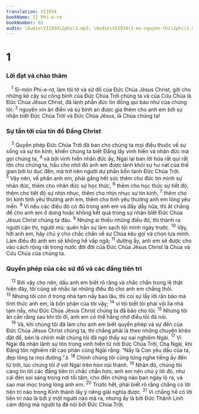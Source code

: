 ```yaml
---
translation: VI1934
bookName: II Phi-e-rơ 
bookNumber: 61
audio: \Audio\VI1934\2phi\1.mp3; \Audio\VI1934\1-ms-nguyen-thi\2phi\1.mp3; \Audio\VI1934\2-ms-david-dong\2phi\1.mp3
---
```


<div class="title"><h1>1</h1><h3>Lời đạt và chào thăm</h3></div>
<span class="verse 2phi_1_1"> <sup>1</sup> Si-môn Phi-e-rơ, làm tôi tớ và sứ đồ của Đức Chúa Jêsus Christ, gởi cho những kẻ cậy sự công bình của Đức Chúa Trời chúng ta và của Cứu Chúa là Đức Chúa Jêsus Christ, đã lãnh phần đức tin đồng quí báu như của chúng tôi: </span>
<span class="verse 2phi_1_2"><sup>2</sup> nguyền xin ân điển và sự bình an được gia thêm cho anh em bởi sự nhận biết Đức Chúa Trời và Đức Chúa Jêsus, là Chúa chúng ta! <br/></span>
<div class="title"><h3>Sự tấn tới của tín đồ Đấng Christ</h3></div>
<span class="verse 2phi_1_3"> <sup>3</sup> Quyền phép Đức Chúa Trời đã ban cho chúng ta mọi điều thuộc về sự sống và sự tin kính, khiến chúng ta biết Đấng lấy vinh hiển và nhân đức mà gọi chúng ta, </span>
<span class="verse 2phi_1_4"><sup>4</sup> và bởi vinh hiển nhân đức ấy, Ngài lại ban lời hứa rất quí rất lớn cho chúng ta, hầu cho nhờ đó anh em được lánh khỏi sự hư nát của thế gian bởi tư dục đến, mà trở nên người dự phần bổn tánh Đức Chúa Trời. </span>
<span class="verse 2phi_1_5"><sup>5</sup> Vậy nên, về phần anh em, phải gắng hết sức thêm cho đức tin mình sự nhân đức, thêm cho nhân đức sự học thức, </span>
<span class="verse 2phi_1_6"><sup>6</sup> thêm cho học thức sự tiết độ, thêm cho tiết độ sự nhịn nhục, thêm cho nhịn nhục sự tin kính, </span>
<span class="verse 2phi_1_7"><sup>7</sup> thêm cho tin kính tình yêu thương anh em, thêm cho tình yêu thương anh em lòng yêu mến. </span>
<span class="verse 2phi_1_8"><sup>8</sup> Vì nếu các điều đó có đủ trong anh em và đầy dẫy nữa, thì ắt chẳng để cho anh em ở dưng hoặc không kết quả trong sự nhận biết Đức Chúa Jêsus Christ chúng ta đâu. </span>
<span class="verse 2phi_1_9"><sup>9</sup> Nhưng ai thiếu những điều đó, thì thành ra người cận thị, người mù; quên hẳn sự làm sạch tội mình ngày trước. </span>
<span class="verse 2phi_1_10"><sup>10</sup> Vậy, hỡi anh em, hãy chú ý cho chắc chắn về sự Chúa kêu gọi và chọn lựa mình. Làm điều đó anh em sẽ không hề vấp ngã; </span>
<span class="verse 2phi_1_11"><sup>11</sup> dường ấy, anh em sẽ được cho vào cách rộng rãi trong nước đời đời của Đức Chúa Jêsus Christ là Chúa và Cứu Chúa của chúng ta. <br/></span>
<div class="title"><h3>Quyền phép của các sứ đồ và các đấng tiên tri</h3></div>
<span class="verse 2phi_1_12"> <sup>12</sup> Bởi vậy cho nên, dầu anh em biết rõ ràng và chắc chắn trong lẽ thật hiện đây, tôi cũng sẽ nhắc lại những điều đó cho anh em chẳng thôi. </span>
<span class="verse 2phi_1_13"><sup>13</sup> Nhưng tôi còn ở trong nhà tạm nầy bao lâu, thì coi sự lấy lời răn bảo mà tỉnh thức anh em, là bổn phận của tôi vậy; </span>
<span class="verse 2phi_1_14"><sup>14</sup> vì tôi biết tôi phải vội lìa nhà tạm nầy, như Đức Chúa Jêsus Christ chúng ta đã bảo cho tôi. </span>
<span class="verse 2phi_1_15"><sup>15</sup> Nhưng tôi ân cần rằng sau khi tôi đi, anh em có thể hằng nhớ điều tôi đã nói. <br/></span>
<span class="verse 2phi_1_16"> <sup>16</sup> Vả, khi chúng tôi đã làm cho anh em biết quyền phép và sự đến của Đức Chúa Jêsus Christ chúng ta, thì chẳng phải là theo những chuyện khéo đặt để, bèn là chính mắt chúng tôi đã ngó thấy sự oai nghiêm Ngài. </span>
<span class="verse 2phi_1_17"><sup>17</sup> Vì Ngài đã nhận lãnh sự tôn trọng vinh hiển từ nơi Đức Chúa Trời, Cha Ngài, khi Đấng tôn nghiêm rất cao phán cùng Ngài rằng: “Nầy là Con yêu dấu của ta, đẹp lòng ta mọi đường.”<a data-toggle="tooltip" data-placement="bottom" title="Mat 17:1-5; Mac 9:2-7; Lu 9:28-35">⚓</a></span>
<span class="verse 2phi_1_18"><sup>18</sup> Chính chúng tôi cũng từng nghe tiếng ấy đến từ trời, lúc chúng tôi ở với Ngài trên hòn núi thánh. </span>
<span class="verse 2phi_1_19"><sup>19</sup> Nhân đó, chúng tôi càng tin lời các đấng tiên tri chắc chắn hơn, anh em nên chú ý lời đó, như cái đèn soi sáng trong nơi tối tăm, cho đến chừng nào ban ngày lộ ra, và sao mai mọc trong lòng anh em. </span>
<span class="verse 2phi_1_20"><sup>20</sup> Trước hết, phải biết rõ rằng chẳng có lời tiên tri nào trong Kinh thánh lấy ý riêng giải nghĩa được. </span>
<span class="verse 2phi_1_21"><sup>21</sup> Vì chẳng hề có lời tiên tri nào là bởi ý một người nào mà ra, nhưng ấy là bởi Đức Thánh Linh cảm động mà người ta đã nói bởi Đức Chúa Trời. <br/></span>
